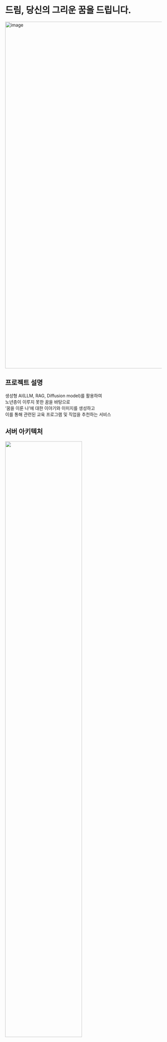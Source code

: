 # 드림, 당신의 그리운 꿈을 드립니다.
<img width="1112" alt="image" src="https://github.com/user-attachments/assets/187ad483-838e-4000-a97c-9204866cd829">

## 프로젝트 설명
생성형 AI(LLM, RAG, Diffusion model)를 활용하여 <br>
노년층이 이루지 못한 꿈을 바탕으로 <br>
‘꿈을 이룬 나’에 대한 이야기와 이미지를 생성하고 <br>
이를 통해 관련된 교육 프로그램 및 직업을 추천하는 서비스

## 서버 아키텍처
<img src = https://github.com/user-attachments/assets/0c8eebb9-7878-4be1-83fb-634cb3714b7d height=70% width=70%/>

## 데이터 흐름도 (이미지 / 스토리 생성)
<img src = https://github.com/user-attachments/assets/aa8b91ea-45e9-49f0-bb69-95fe91d61013 height=70% width=70%/>

## 팀원 및 역할
- [Ilmin.cho(조일민)](https://github.com/IlMinCho)
- [Milo.Kim(김민제)](https://github.com/alswp006)
- [Roki.Kim(김경록)](https://github.com/KimGyeongLock)
- [Lucas.Kwon(권오준)](https://github.com/5joon-kwon)
- [Mango.Ryu(류지환)](https://github.com/mng990)
- [Peter.Sim(심상훈)](https://github.com/sanghoon416)

## 시연 영상
🎥 [youtube](https://www.youtube.com/watch?v=osfrC2cH62U&feature=youtu.be)
